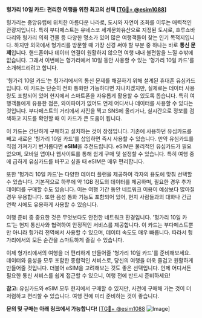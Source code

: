 **헝가리 10일 카드: 편리한 여행을 위한 최고의 선택 [[TG💪+ @esim1088](https://t.me/s/esim1088)]**

헝가리는 중앙유럽에 위치한 아름다운 나라로, 도시와 자연이 조화를 이루는 매력적인 관광지입니다. 특히 부다페스트는 유네스코 세계문화유산으로 지정된 도시로, 흐루쇼바 다리와 헝가리 의회 건물 등 다양한 명소가 있어 많은 여행객들이 찾는 인기 목적지입니다. 하지만 외국에서 헝가리를 방문할 때 가장 신경 써야 할 부분 중 하나는 바로 **통신 문제**입니다. 핸드폰이나 데이터 연결이 원활하지 않으면 여행 내내 불편함을 느낄 수밖에 없습니다. 그래서 이번에는 헝가리에서 10일 동안 사용할 수 있는 '헝가리 10일 카드'를 소개해드리려고 합니다.

'헝가리 10일 카드'는 헝가리에서의 통신 문제를 해결하기 위해 설계된 휴대폰 유심카드입니다. 이 카드는 단순히 전화 통화만 가능하다면 지나치겠지만, 실제로는 데이터 사용량도 포함되어 있어 현지에서 스마트폰을 자유롭게 활용할 수 있도록 돕습니다. 특히 여행객들에게 유용한 점은, 와이파이가 없어도 언제 어디서나 데이터를 사용할 수 있다는 것입니다. 부다페스트의 거리에서 사진을 찍고 SNS에 올리거나, 실시간으로 정보를 검색하고 지도를 확인할 때 이 카드가 큰 도움이 됩니다.

이 카드는 간단하게 구매하고 설치하는 것이 장점입니다. 기존에 사용하던 유심카드를 빼고 새로운 '헝가리 10일 카드'를 삽입하면 즉시 사용할 수 있습니다. 만약 유심카드를 직접 가져가기 번거롭다면 **eSIM**을 추천드립니다. eSIM은 물리적인 유심카드가 필요 없으며, 모바일 앱이나 웹사이트를 통해 쉽게 구매 및 설정할 수 있습니다. 특히 여행 중에 급하게 유심카드를 바꾸고 싶을 때 eSIM은 매우 편리합니다.

또한 '헝가리 10일 카드'는 다양한 데이터 플랜을 제공하여 각자의 용도에 맞춰 선택할 수 있습니다. 기본적으로 하루에 약 1GB 정도의 데이터를 제공하며, 필요한 경우 추가 데이터를 구매할 수도 있습니다. 이는 여행 기간 동안 네트워크 이용이 예상보다 많아질 경우 유용합니다. 또한 음성 통화 기능도 포함되어 있어, 현지 사람들과의 대화나 긴급 연락 시에도 유용하게 사용할 수 있습니다.

여행 준비 중 중요한 것은 무엇보다도 안전한 네트워크 환경입니다. '헝가리 10일 카드'는 현지 통신사와 협력하여 안정적인 서비스를 제공합니다. 이 카드는 부다페스트뿐만 아니라 헝가리 전역에서 사용할 수 있으며, 데이터 속도도 매우 빠릅니다. 따라서 헝가리에서의 모든 순간을 스마트하게 즐길 수 있습니다.

이제 헝가리에서의 여행을 더 편리하게 만들어줄 '헝가리 10일 카드'를 준비해보세요. 데이터와 음성을 모두 포함한 종합적인 서비스로, 당신의 여행을 더욱 즐겁고 원활하게 만들어줄 것입니다. 더불어 eSIM을 고려해보는 것도 좋은 선택입니다. 언제 어디서든 필요한 통신 서비스를 쉽게 접근할 수 있으니, 여행 전에 반드시 준비하세요!

**참고:** 유심카드와 eSIM 모두 현지에서 구매할 수 있지만, 사전에 구매해 가는 것이 더 저렴하고 편리할 수 있습니다. 여행 전에 미리 준비하는 것이 좋습니다.

**문의 및 구매는 아래 링크에서 가능합니다!** [[TG💪+ @esim1088](https://t.me/s/esim1088) ![Image](https://i.postimg.cc/Y0z9fWf4/image.png)]